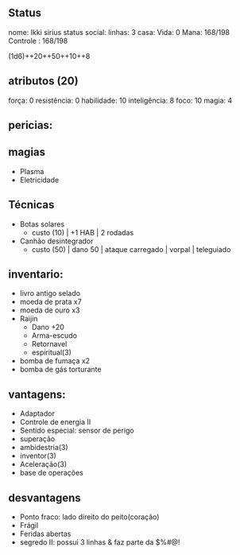 ## Status
nome: Ikki sirius
status social:
linhas: 3
casa:
Vida: 0
Mana: 168/198
Controle : 168/198

(1d6)++20++50++10++8
## atributos (20)
força: 0
resistência: 0
habilidade: 10
inteligência: 8
foco: 10
magia: 4

## pericias:
## magias
- Plasma
- Eletricidade
## Técnicas
- Botas solares
	- custo (10) | +1 HAB | 2 rodadas
- Canhão desintegrador 
	- custo (50) | dano 50 | ataque carregado | vorpal | teleguiado

## inventario:
- livro antigo selado
- moeda de prata x7
- moeda de ouro x3
- Raijin
	- Dano +20
	- Arma-escudo
	- Retornavel
	- espiritual(3)
- bomba de fumaça x2
- bomba de gás torturante

## vantagens:
- Adaptador
- Controle de energia II
- Sentido especial: sensor de perigo
- superação
- ambidestria(3)
- inventor(3)
- Aceleração(3)
- base de operações

## desvantagens
- Ponto fraco: lado direito do peito(coração)
- Frágil
- Feridas abertas
- segredo II: possui 3 linhas & faz parte da $%#@!